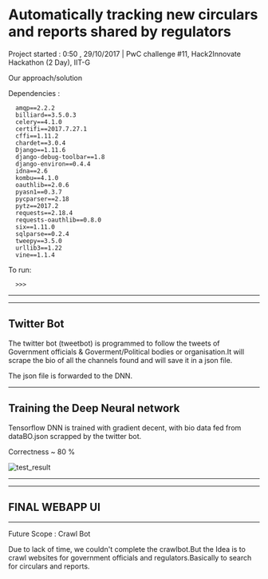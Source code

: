 # Automatically tracking new circulars and reports shared by regulators

Project started : 0:50 , 29/10/2017 | PwC challenge #11, Hack2Innovate Hackathon (2 Day), IIT-G

Our approach/solution 

Dependencies :
          
      amqp==2.2.2
      billiard==3.5.0.3
      celery==4.1.0
      certifi==2017.7.27.1
      cffi==1.11.2
      chardet==3.0.4
      Django==1.11.6
      django-debug-toolbar==1.8
      django-environ==0.4.4
      idna==2.6
      kombu==4.1.0
      oauthlib==2.0.6
      pyasn1==0.3.7
      pycparser==2.18
      pytz==2017.2
      requests==2.18.4
      requests-oauthlib==0.8.0
      six==1.11.0
      sqlparse==0.2.4
      tweepy==3.5.0
      urllib3==1.22
      vine==1.1.4
      
 To run:
 
      >>>


------------------------------------------------------------------------------------------------



------------------------------------------------------------------------------------------------
 Twitter Bot
--------------------------------
The twitter bot (tweetbot) is programmed to follow the tweets of Government officials & Goverment/Political bodies or organisation.It will scrape the bio of all the channels found and will save it in a json file.

The json file is forwarded to the DNN.

------------------------------------------------------------------------------------------------
Training the Deep Neural network 
--------------------------------
Tensorflow DNN is trained with gradient decent, with bio data fed from dataBO.json scrapped by the twitter bot.

Correctness ~ 80 %

![test_result](https://github.com/geekodour/p4pwc/blob/master/test_res.PNG)

------------------------------------------------------------------------------------------------

------------------------------------------------------------------------------------------------
FINAL WEBAPP UI
---------------------------------------------



------------------------------------------------------------------------------------------------
Future Scope : Crawl Bot 

   Due to lack of time, we couldn't complete the crawlbot.But the Idea is to crawl websites for government officials and regulators.Basically to search for circulars and reports.





